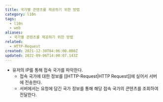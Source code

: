 ```yaml
---
title: 국가별 콘텐츠를 제공하기 위한 방법
category: l10n
tags:
  - l10n
  - web
aliases:
  - 국가별 콘텐츠를 제공하기 위한 방법
related:
  - HTTP-Request
created: 2021-12-30T04:06:00.000Z
updated: 2022-09-06T14:00:07.143Z
---
```


- 유저의 IP를 통해 접속 국가를 파악한다.
  - 접속 국가에 대한 정보를 [[HTTP-Request|HTTP Request]]에 실어서 서버에 전송한다.
  - 서버에서는 요청에 담긴 국가 정보를 통해 해당 접속 국가의 콘텐츠를 조회하여 전달한다.
